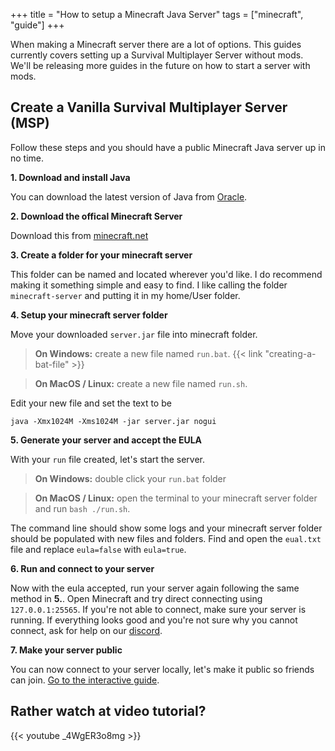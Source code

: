 +++
title = "How to setup a Minecraft Java Server"
tags = ["minecraft", "guide"]
+++

When making a Minecraft server there are a lot of options. This guides currently covers setting up a Survival Multiplayer Server without mods. We'll be releasing more guides in the future on how to start a server with mods.

## Create a Vanilla Survival Multiplayer Server (MSP)
Follow these steps and you should have a public Minecraft Java server up in no time.

**1. Download and install Java**

You can download the latest version of Java from [Oracle](https://www.oracle.com/java/technologies/javase/jdk17-archive-downloads.html).

**2. Download the offical Minecraft Server**

Download this from [minecraft.net](https://www.minecraft.net/en-us/download/server)


**3. Create a folder for your minecraft server**

This folder can be named and located wherever you'd like. I do recommend making it something simple and easy to find. I like calling the folder `minecraft-server` and putting it in my home/User folder.

**4. Setup your minecraft server folder**

Move your downloaded `server.jar` file into minecraft folder.

> **On Windows:** create a new file named `run.bat`. {{< link "creating-a-bat-file" >}}

> **On MacOS / Linux:** create a new file named `run.sh`.

Edit your new file and set the text to be

```
java -Xmx1024M -Xms1024M -jar server.jar nogui
```

**5. Generate your server and accept the EULA**

With your `run` file created, let's start the server.

> **On Windows:** double click your `run.bat` folder

> **On MacOS / Linux:** open the terminal to your minecraft server folder and run `bash ./run.sh`.

The command line should show some logs and your minecraft server folder should be populated with new files and folders. Find and open the `eual.txt` file and replace `eula=false` with `eula=true`.

**6. Run and connect to your server**

Now with the eula accepted, run your server again following the same method in **5.**. Open Minecraft and try direct connecting using `127.0.0.1:25565`. If you're not able to connect, make sure your server is running. If everything looks good and you're not sure why you cannot connect, ask for help on our [discord](https://discord.gg/AXAbujx).

**7. Make your server public**

You can now connect to your server locally, let's make it public so friends can join. [Go to the interactive guide](https://playit.gg/guides/minecraft-java#true%2Ctrue).


## Rather watch at video tutorial?

{{< youtube _4WgER3o8mg >}}

